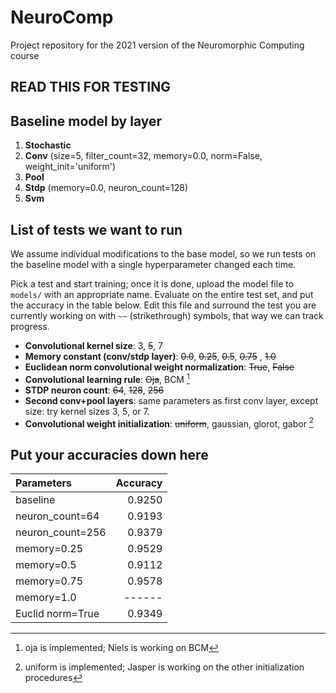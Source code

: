 # NeuroComp

Project repository for the 2021 version of the Neuromorphic Computing course

## READ THIS FOR TESTING

## Baseline model by layer

1. **Stochastic**
2. **Conv** (size=5, filter_count=32, memory=0.0, norm=False, weight_init='uniform')
3. **Pool**
4. **Stdp** (memory=0.0, neuron_count=128)
5. **Svm**

## List of tests we want to run

We assume individual modifications to the base model, so we run tests on the baseline model with a single hyperparameter changed each time.

Pick a test and start training; once it is done, upload the model file to `models/` with an appropriate name. Evaluate on the entire test set, and put the accuracy in the table below. Edit this file and surround the test you are currently working on with `~~` (strikethrough) symbols, that way we can track progress.

- **Convolutional kernel size**: 3, ~~5~~, 7
- **Memory constant (conv/stdp layer)**: ~~0.0~~, ~~0.25~~, ~~0.5~~, ~~0.75~~ , ~~1.0~~
- **Euclidean norm convolutional weight normalization**: ~~True~~, ~~False~~
- **Convolutional learning rule**: ~~Oja~~, BCM [^1]
- **STDP neuron count**: ~~64~~, ~~128~~, ~~256~~
- **Second conv+pool layers**: same parameters as first conv layer, except size: try kernel sizes 3, 5, or 7.
- **Convolutional weight initialization**: ~~uniform~~, gaussian, glorot, gabor [^2]

## Put your accuracies down here

| Parameters       | Accuracy |
|:-----------------|---------:|
| baseline         |   0.9250 |
| neuron_count=64  |   0.9193 |
| neuron_count=256 |   0.9379 |
| memory=0.25      |   0.9529 |
| memory=0.5       |   0.9112 |
| memory=0.75      |   0.9578 |
| memory=1.0       |   ------ |
| Euclid norm=True |   0.9349 |

[^1]: oja is implemented; Niels is working on BCM
[^2]: uniform is implemented; Jasper is working on the other initialization procedures

